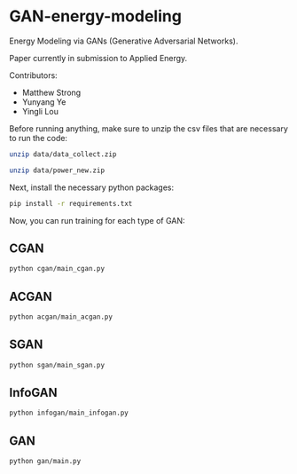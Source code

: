 # GAN-energy-modeling

Energy Modeling via GANs (Generative Adversarial Networks).

Paper currently in submission to Applied Energy.

Contributors:
- Matthew Strong
- Yunyang Ye
- Yingli Lou

Before running anything, make sure to unzip the csv files that are necessary to run the code:

```sh
unzip data/data_collect.zip

unzip data/power_new.zip
```

Next, install the necessary python packages:

```sh
pip install -r requirements.txt

```

Now, you can run training for each type of GAN:

## CGAN
```sh
python cgan/main_cgan.py
```

## ACGAN
```sh
python acgan/main_acgan.py
```

## SGAN
```sh
python sgan/main_sgan.py
```

## InfoGAN
```sh
python infogan/main_infogan.py
```

## GAN
```sh
python gan/main.py
```